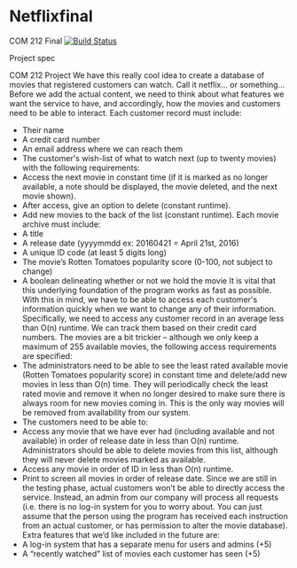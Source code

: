 # Netflixfinal
COM 212 Final
[![Build Status](https://travis-ci.org/cameronaaron/Netflixfinal.svg?branch=master)](https://travis-ci.org/cameronaaron/Netflixfinal)

Project spec

COM 212 Project
We have this really cool idea to create a database of movies that registered customers can watch. Call it
netflix… or something… Before we add the actual content, we need to think about what features we want
the service to have, and accordingly, how the movies and customers need to be able to interact.
Each customer record must include:
- Their name
- A credit card number
- An email address where we can reach them
- The customer's wish-list of what to watch next (up to twenty movies) with the following requirements:
- Access the next movie in constant time (if it is marked as no longer available, a note should be
displayed, the movie deleted, and the next movie shown).
- After access, give an option to delete (constant runtime).
- Add new movies to the back of the list (constant runtime).
Each movie archive must include:
- A title
- A release date (yyyymmdd ex: 20160421 = April 21st, 2016)
- A unique ID code (at least 5 digits long)
- The movie’s Rotten Tomatoes popularity score (0-100, not subject to change)
- A boolean delineating whether or not we hold the movie
It is vital that this underlying foundation of the program works as fast as possible.
With this in mind, we have to be able to access each customer's information quickly when we want to
change any of their information. Specifically, we need to access any customer record in an average less
than O(n) runtime. We can track them based on their credit card numbers.
The movies are a bit trickier – although we only keep a maximum of 255 available movies, the following
access requirements are specified:
- The administrators need to be able to see the least rated available movie (Rotten Tomatoes popularity
score) in constant time and delete/add new movies in less than O(n) time. They will periodically check
the least rated movie and remove it when no longer desired to make sure there is always room for new
movies coming in. This is the only way movies will be removed from availability from our system.
- The customers need to be able to:
- Access any movie that we have ever had (including available and not available) in order of release
date in less than O(n) runtime. Administrators should be able to delete movies from this list,
although they will never delete movies marked as available.
- Access any movie in order of ID in less than O(n) runtime.
- Print to screen all movies in order of release date.
Since we are still in the testing phase, actual customers won’t be able to directly access the service. Instead,
an admin from our company will process all requests (i.e. there is no log-in system for you to worry about.
You can just assume that the person using the program has received each instruction from an actual
customer, or has permission to alter the movie database).
Extra features that we’d like included in the future are:
- A log-in system that has a separate menu for users and admins (+5)
- A “recently watched” list of movies each customer has seen (+5)
